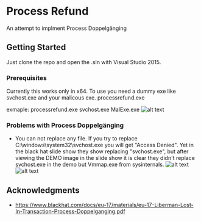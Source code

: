 # Process Refund

An attempt to implment Process Doppelgänging
## Getting Started

Just clone the repo and open the .sln with Visual Studio 2015.

### Prerequisites

Currently this works only in x64.
To use you need a dummy exe like svchost.exe and your malicous exe.
processrefund.exe <exe to Doppelgang> <your exe>

exmaple:
	processrefund.exe svchost.exe MalExe.exe
 ![alt text](https://raw.githubusercontent.com/spajed/processrefund/master/example.png)
### Problems with Process Doppelgänging
* You can not replace any file. If you try to replace  C:\windows\system32\svchost.exe you will get "Access Denied".
  Yet in the black hat slide show they show replacing "svchost.exe", but after viewing the DEMO image in the slide show
  it is clear they didn't replace svchost.exe in the demo but Vmmap.exe from sysinternals.
 ![alt text](https://raw.githubusercontent.com/spajed/processrefund/master/cheating.png) ![alt text](https://raw.githubusercontent.com/spajed/processrefund/master/cheating2.png)
## Acknowledgments

* https://www.blackhat.com/docs/eu-17/materials/eu-17-Liberman-Lost-In-Transaction-Process-Doppelganging.pdf
